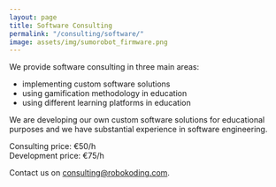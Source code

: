 ```yaml
---
layout: page
title: Software Consulting
permalink: "/consulting/software/"
image: assets/img/sumorobot_firmware.png
---
```


We provide software consulting in three main areas:
* implementing custom software solutions
* using gamification methodology in education
* using different learning platforms in education

We are developing our own custom software solutions for educational purposes and we have substantial experience in software engineering.

Consulting price: €50/h  
Development price: €75/h

Contact us on [consulting@robokoding.com](#).
